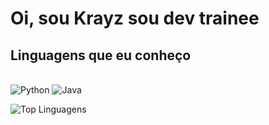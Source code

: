 # Oi, sou Krayz sou dev trainee

## Linguagens que eu conheço
<br>
<img src="https://img.shields.io/badge/Python-3776AB?style=for-the-badge&logo=python&logoColor=white" alt="Python"/>
<img src="https://img.shields.io/badge/Java-007396?style=for-the-badge&logo=java&logoColor=white" alt="Java"/>

![Top Linguagens](https://github-readme-stats.vercel.app/api/top-langs/?username=HeyKrayz&layout=compact&theme=radical&langs_count=5)
